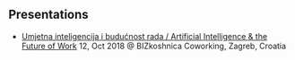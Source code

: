 ## Presentations

- [Umjetna inteligencija i budućnost rada / Artificial Intelligence & the Future of Work](prez/2018-10-12-ai-zg.md) 12, Oct 2018 @ BIZkoshnica Coworking, Zagreb, Croatia
